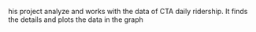 his project analyze and works with the data of CTA daily ridership. It finds the details and plots the data in the graph

